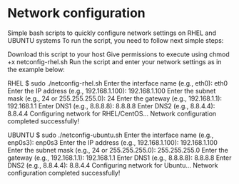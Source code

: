 # Network configuration
Simple bash scripts to quickly configure network settings on RHEL and UBUNTU systems
To run the script, you need to follow next simple steps:

Download this script to your host
Give permissions to execute using chmod +x netconfig-rhel.sh
Run the script and enter your network settings as in the example below:

RHEL
$ sudo ./netconfig-rhel.sh
Enter the interface name (e.g., eth0): eth0
Enter the IP address (e.g., 192.168.1.100): 192.168.1.100
Enter the subnet mask (e.g., 24 or 255.255.255.0): 24
Enter the gateway (e.g., 192.168.1.1): 192.168.1.1
Enter DNS1 (e.g., 8.8.8.8): 8.8.8.8
Enter DNS2 (e.g., 8.8.4.4): 8.8.4.4
Configuring network for RHEL/CentOS...
Network configuration completed successfully!

UBUNTU
$ sudo ./netconfig-ubuntu.sh
Enter the interface name (e.g., enp0s3): enp0s3
Enter the IP address (e.g., 192.168.1.100): 192.168.1.100
Enter the subnet mask (e.g., 24 or 255.255.255.0): 255.255.255.0
Enter the gateway (e.g., 192.168.1.1): 192.168.1.1
Enter DNS1 (e.g., 8.8.8.8): 8.8.8.8
Enter DNS2 (e.g., 8.8.4.4): 8.8.4.4
Configuring network for Ubuntu...
Network configuration completed successfully!
